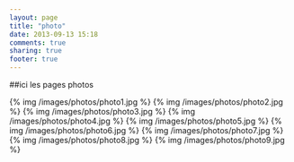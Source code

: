 ```yaml
---
layout: page
title: "photo"
date: 2013-09-13 15:18
comments: true
sharing: true
footer: true
---
```

##ici les pages photos


{% img /images/photos/photo1.jpg %}
{% img /images/photos/photo2.jpg %}
{% img /images/photos/photo3.jpg %}
{% img /images/photos/photo4.jpg %}
{% img /images/photos/photo5.jpg %}
{% img /images/photos/photo6.jpg %}
{% img /images/photos/photo7.jpg %}
{% img /images/photos/photo8.jpg %}
{% img /images/photos/photo9.jpg %}
